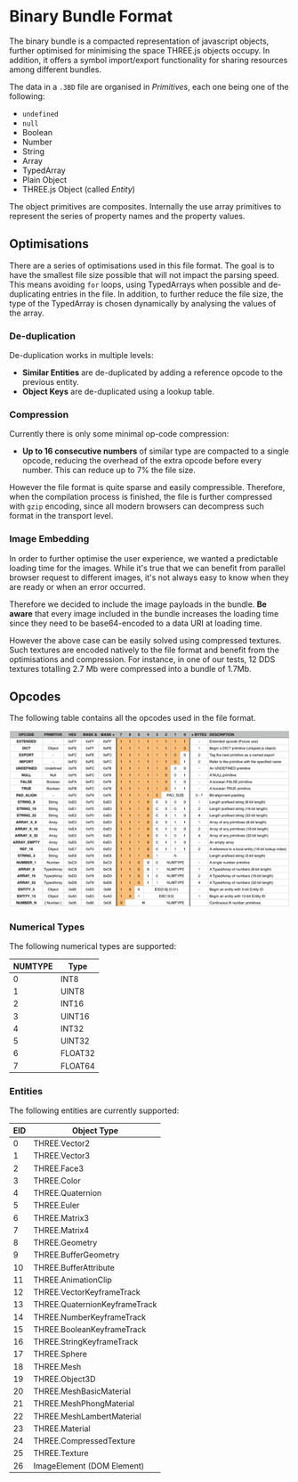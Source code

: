 
# Binary Bundle Format

The binary bundle is a compacted representation of javascript objects, further optimised for minimising the space THREE.js objects occupy. In addition, it offers a symbol import/export functionality for sharing resources among different bundles.

The data in a `.3BD` file are organised in _Primitives_, each one being one of the following:

* `undefined`
* `null`
* Boolean
* Number
* String
* Array
* TypedArray
* Plain Object
* THREE.js Object (called _Entity_)

The object primitives are composites. Internally the use array primitives to represent the series of property names and the property values. 

## Optimisations

There are a series of optimisations used in this file format. The goal is to have the smallest file size possible that will not impact the parsing speed. This means avoiding `for` loops, using TypedArrays when possible and de-duplicating entries in the file. In addition, to further reduce the file size, the type of the TypedArray is chosen dynamically by analysing the values of the array.

### De-duplication

De-duplication works in multiple levels:

* __Similar Entities__ are de-duplicated by adding a reference opcode to the previous entity.
* __Object Keys__ are de-duplicated using a lookup table.

### Compression

Currently there is only some minimal op-code compression:

* __Up to 16 consecutive numbers__ of similar type are compacted to a single opcode, reducing the overhead of the extra opcode before every number. This can reduce up to 7% the file size.

However the file format is quite sparse and easily compressible. Therefore, when the compilation process is finished, the file is further compressed with `gzip` encoding, since all modern browsers can decompress such format in the transport level.

### Image Embedding

In order to further optimise the user experience, we wanted a predictable loading time for the images. While it's true that we can benefit from parallel browser request to different images, it's not always easy to know when they are ready or when an error occurred.

Therefore we decided to include the image payloads in the bundle. __Be aware__ that every image included in the bundle increases the loading time since they need to be base64-encoded to a data URI at loading time.

However the above case can be easily solved using compressed textures. Such textures are encoded natively to the file format and benefit from the optimisations and compression. For instance, in one of our tests, 12 DDS textures totalling 2.7 Mb were compressed into a bundle of 1.7Mb.

## Opcodes

The following table contains all the opcodes used in the file format.

<img src="https://raw.githubusercontent.com/wavesoft/three-bundles/master/doc/opcodes.jpg" />

### Numerical Types

The following numerical types are supported:

| NUMTYPE | Type      |
|---------|-----------|
| 0       | INT8      |
| 1       | UINT8     |
| 2       | INT16     |
| 3       | UINT16    |
| 4       | INT32     |
| 5       | UINT32    |
| 6       | FLOAT32   |
| 7       | FLOAT64   |

### Entities

The following entities are currently supported:

| EID | Object Type                   |
|-----|-------------------------------|
| 0   | THREE.Vector2                 |
| 1   | THREE.Vector3                 |
| 2   | THREE.Face3                   |
| 3   | THREE.Color                   |
| 4   | THREE.Quaternion              |
| 5   | THREE.Euler                   |
| 6   | THREE.Matrix3                 |
| 7   | THREE.Matrix4                 |
| 8   | THREE.Geometry                |
| 9   | THREE.BufferGeometry          |
| 10  | THREE.BufferAttribute         |
| 11  | THREE.AnimationClip           |
| 12  | THREE.VectorKeyframeTrack     |
| 13  | THREE.QuaternionKeyframeTrack |
| 14  | THREE.NumberKeyframeTrack     |
| 15  | THREE.BooleanKeyframeTrack    |
| 16  | THREE.StringKeyframeTrack     |
| 17  | THREE.Sphere                  |
| 18  | THREE.Mesh                    |
| 19  | THREE.Object3D                |
| 20  | THREE.MeshBasicMaterial       |
| 21  | THREE.MeshPhongMaterial       |
| 22  | THREE.MeshLambertMaterial     |
| 23  | THREE.Material                |
| 24  | THREE.CompressedTexture       |
| 25  | THREE.Texture                 |
| 26  | ImageElement (DOM Element)    |

